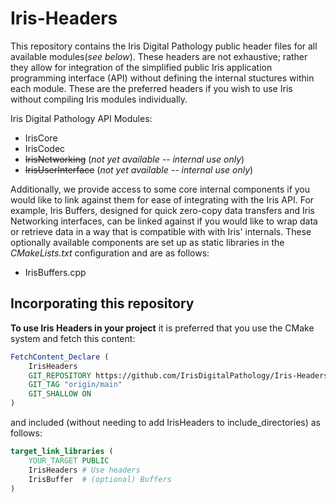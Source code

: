 # Iris-Headers

This repository contains the Iris Digital Pathology public header files for all available modules(*see below*). These headers are not exhaustive; rather they allow for integration of the simplified public Iris application programming interface (API) without defining the internal stuctures within each module. These are the preferred headers if you wish to use Iris without compiling Iris modules individually.

Iris Digital Pathology API Modules:
  - IrisCore
  - IrisCodec
  - ~~IrisNetworking~~ (*not yet available -- internal use only*)
  - ~~IrisUserInterface~~ (*not yet available -- internal use only*)

Additionally, we provide access to some core internal components if you would like to link against them for ease of integrating with the Iris API. For example, Iris Buffers, designed for quick zero-copy data transfers and Iris Networking interfaces, can be linked against if you would like to wrap data or retrieve data in a way that is compatible with with Iris' internals. These optionally available components are set up as static libraries in the *CMakeLists.txt* configuration and are as follows:
  - IrisBuffers.cpp

## Incorporating this repository
**To use Iris Headers in your project** it is preferred that you use the CMake system and fetch this content:
```CMake 
FetchContent_Declare (
    IrisHeaders
    GIT_REPOSITORY https://github.com/IrisDigitalPathology/Iris-Headers.git
    GIT_TAG "origin/main"
    GIT_SHALLOW ON
)
```
and included (without needing to add IrisHeaders to include_directories) as follows:
```CMake
target_link_libraries (
    YOUR_TARGET PUBLIC
    IrisHeaders # Use headers
    IrisBuffer  # (optional) Buffers
)
```
